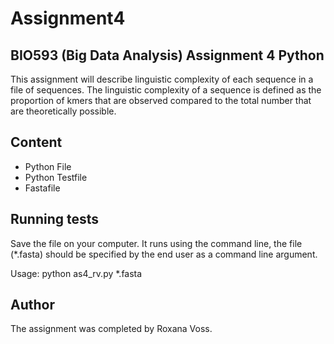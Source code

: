 # Assignment4
## BIO593 (Big Data Analysis) Assignment 4 Python
This assignment will describe linguistic complexity of each sequence in a file of sequences. 
The linguistic complexity of a sequence is defined as the proportion of kmers that are observed compared to the total number that are theoretically possible.

## Content
- Python File
- Python Testfile
- Fastafile

## Running tests
Save the file on your computer.
It runs using the command line, the file (*.fasta) should be specified by the end user as a command line argument.

Usage:
python as4_rv.py *.fasta

## Author
The assignment was completed by Roxana Voss.
